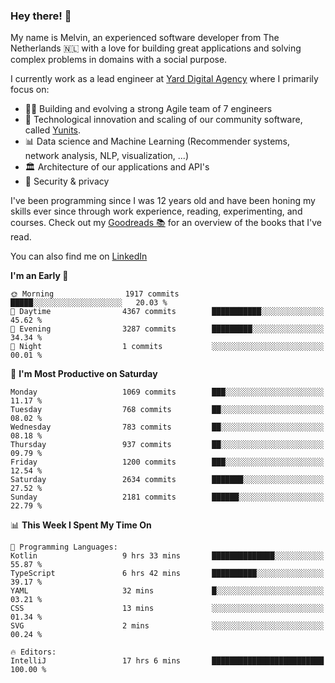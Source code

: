 ### Hey there! 👋

My name is Melvin, an experienced software developer from The Netherlands 🇳🇱 with a love for building great applications and solving complex problems in domains with a social purpose. 

I currently work as a lead engineer at [Yard Digital Agency](https://github.com/yardinternet) where I primarily focus on:

* 👏🏼 Building and evolving a strong Agile team of 7 engineers
* 🚀 Technological innovation and scaling of our community software, called [Yunits](https://www.yunits.com/).
* 📊 Data science and Machine Learning (Recommender systems, network analysis, NLP, visualization, ...)
* 🏛 Architecture of our applications and API's
* 🔐 Security & privacy

I've been programming since I was 12 years old and have been honing my skills ever since through work experience, reading, experimenting, and courses.
Check out my [Goodreads 📚](https://goodreads.com/melvinkoopmans) for an overview of the books that I've read. 

You can also find me on [LinkedIn](https://www.linkedin.com/in/melvinkoopmans)

<!--START_SECTION:waka-->
**I'm an Early 🐤** 

```text
🌞 Morning                1917 commits        █████░░░░░░░░░░░░░░░░░░░░   20.03 % 
🌆 Daytime                4367 commits        ███████████░░░░░░░░░░░░░░   45.62 % 
🌃 Evening                3287 commits        █████████░░░░░░░░░░░░░░░░   34.34 % 
🌙 Night                  1 commits           ░░░░░░░░░░░░░░░░░░░░░░░░░   00.01 % 
```
📅 **I'm Most Productive on Saturday** 

```text
Monday                   1069 commits        ███░░░░░░░░░░░░░░░░░░░░░░   11.17 % 
Tuesday                  768 commits         ██░░░░░░░░░░░░░░░░░░░░░░░   08.02 % 
Wednesday                783 commits         ██░░░░░░░░░░░░░░░░░░░░░░░   08.18 % 
Thursday                 937 commits         ██░░░░░░░░░░░░░░░░░░░░░░░   09.79 % 
Friday                   1200 commits        ███░░░░░░░░░░░░░░░░░░░░░░   12.54 % 
Saturday                 2634 commits        ███████░░░░░░░░░░░░░░░░░░   27.52 % 
Sunday                   2181 commits        ██████░░░░░░░░░░░░░░░░░░░   22.79 % 
```


📊 **This Week I Spent My Time On** 

```text
💬 Programming Languages: 
Kotlin                   9 hrs 33 mins       ██████████████░░░░░░░░░░░   55.87 % 
TypeScript               6 hrs 42 mins       ██████████░░░░░░░░░░░░░░░   39.17 % 
YAML                     32 mins             █░░░░░░░░░░░░░░░░░░░░░░░░   03.21 % 
CSS                      13 mins             ░░░░░░░░░░░░░░░░░░░░░░░░░   01.34 % 
SVG                      2 mins              ░░░░░░░░░░░░░░░░░░░░░░░░░   00.24 % 

🔥 Editors: 
IntelliJ                 17 hrs 6 mins       █████████████████████████   100.00 % 
```


<!--END_SECTION:waka-->
